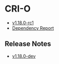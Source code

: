 # CRI-O

- [v1.18.0-rc1](v1.18.0-rc1.md)
- [Dependency Report](dependencies.md)

## Release Notes

- [v1.18.0-dev](v1.18.0-dev.md)